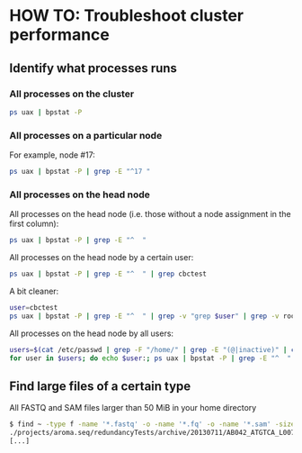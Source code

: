 # HOW TO: Troubleshoot cluster performance

## Identify what processes runs

### All processes on the cluster
```sh
ps uax | bpstat -P
```

### All processes on a particular node
For example, node \#17:
```sh
ps uax | bpstat -P | grep -E "^17 "
```

### All processes on the head node
All processes on the head node (i.e. those without a node assignment in the first column):
```sh
ps uax | bpstat -P | grep -E "^  "
```
All processes on the head node by a certain user:
```sh
ps uax | bpstat -P | grep -E "^  " | grep cbctest
```
A bit cleaner:
```sh
user=cbctest
ps uax | bpstat -P | grep -E "^  " | grep -v "grep $user" | grep -v root | grep $user
```

All processes on the head node by all users:
```sh
users=$(cat /etc/passwd | grep -F "/home/" | grep -E "(@|inactive)" | cut -d':' -f1)
for user in $users; do echo $user:; ps uax | bpstat -P | grep -E "^  " | grep -v "grep $user" | grep -v root | grep $user; done
```

## Find large files of a certain type

All FASTQ and SAM files larger than 50 MiB in your home directory
```sh
$ find ~ -type f -name '*.fastq' -o -name '*.fq' -o -name '*.sam' -size +50000k -exec ls -lh {} \; | awk '{ print $9 ": " $5 " (" $6 " " $7 " " $8 ")" }'
./projects/aroma.seq/redundancyTests/archive/20130711/AB042_ATGTCA_L007_R1_001.sam: 949M (Mar 13 12:57)
[...]
```